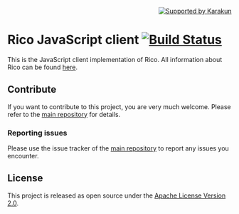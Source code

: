 <p align="right">
<a href="https://dev.karakun.com" target="_blank"><img src="https://raw.githubusercontent.com/rico-project/rico/master/metadata/supported-karakun-small.png" alt="Supported by Karakun"/></a>
</p>

# Rico JavaScript client [![Build Status](https://travis-ci.org/rico-projects/rico-js.svg?branch=master)](https://travis-ci.org/rico-projects/rico-js)
This is the JavaScript client implementation of Rico. All information about Rico can be found [here](https://github.com/rico-project/rico).

## Contribute

If you want to contribute to this project, you are very much welcome. Please refer to the [main repository](https://github.com/rico-projects/rico) for details.

### Reporting issues

Please use the issue tracker of the [main repository](https://github.com/rico-projects/rico) to report any issues you encounter.

## License 

This project is released as open source under the [Apache License Version 2.0](LICENSE).
